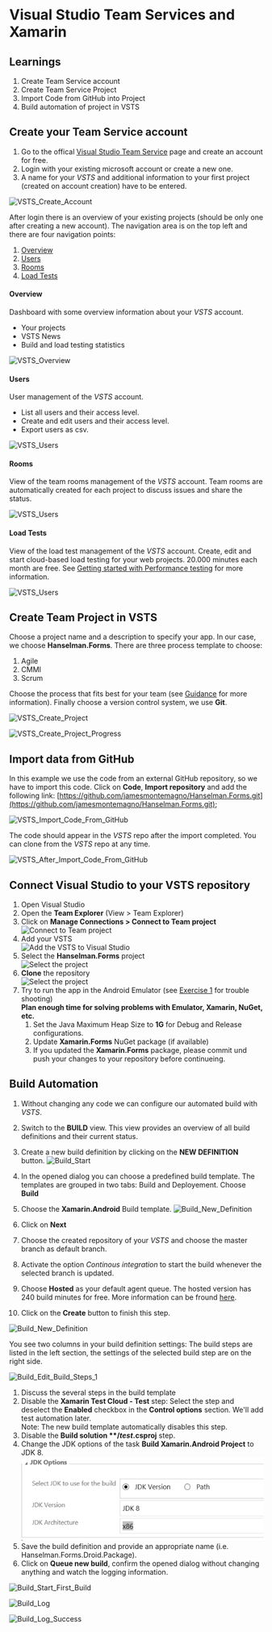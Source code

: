 # Visual Studio Team Services and Xamarin

## Learnings

1. Create Team Service account
1. Create Team Service Project
1. Import Code from GitHub into Project
1. Build automation of project in VSTS

## Create your Team Service account

1. Go to the offical [Visual Studio Team Service](https://www.visualstudio.com/de/team-services/) page and create an account for free. 
1. Login with your existing microsoft account or create a new one.
1. A name for your *VSTS* and additional information to your first project (created on account creation) have to be entered.

![VSTS_Create_Account](images/exercise2/VSTS_Create_Account.png "Create VSTS account")

After login there is an overview of your existing projects (should be only one after creating a new account). The navigation area is on the top left and there are four navigation points:

1. [Overview](#overview)
2. [Users](#users)
3. [Rooms](#rooms)
4. [Load Tests](#load_tests)

#### Overview
Dashboard with some overview information about your *VSTS* account.
* Your projects
* VSTS News
* Build and load testing statistics

![VSTS_Overview](images/exercise2/VSTS_Start_Page.png "Overview")

#### Users
User management of the *VSTS* account.
* List all users and their access level.
* Create and edit users and their access level.
* Export users as csv.

![VSTS_Users](images/exercise2/VSTS_Start_Users.png "Users")

#### Rooms
View of the team rooms management of the *VSTS* account. Team rooms are automatically created for each project to discuss issues and share the status.

![VSTS_Users](images/exercise2/VSTS_Start_Rooms.png "Users")

#### Load Tests
View of the load test management of the *VSTS* account. Create, edit and start cloud-based load testing for your web projects. 20.000 minutes each month are free. See [Getting started with Performance testing](https://www.visualstudio.com/docs/test/performance-testing/getting-started/getting-started-with-performance-testing) for more information.

![VSTS_Users](images/exercise2/VSTS_Start_Load_Tests.png "Users")

## Create Team Project in VSTS

Choose a project name and a description to specify your app. In our case, we choose **Hanselman.Forms**. There are three process template to choose:

1. Agile
2. CMMI
3. Scrum

Choose the process that fits best for your team (see [Guidance](https://www.visualstudio.com/it-it/docs/work/guidance/choose-process) for more information).
Finally choose a version control system, we use **Git**.

![VSTS_Create_Project](images/exercise2/CreateTeamProject.png "Create team project in VSTS")

![VSTS_Create_Project_Progress](images/exercise2/CreateTeamProject-Progress.png "Progress of creating team project in VSTS")

## Import data from GitHub
In this example we use the code from an external GitHub repository, so we have to import this code. Click on **Code**, **Import repository** and add the following link: 
[https://github.com/jamesmontemagno/Hanselman.Forms.git](https://github.com/jamesmontemagno/Hanselman.Forms.git);

![VSTS_Import_Code_From_GitHub](images/exercise2/Import_From_Git_Repo.png "Import code from GitHub-Repo")

The code should appear in the *VSTS* repo after the import completed. You can clone from the *VSTS* repo at any time.

![VSTS_After_Import_Code_From_GitHub](images/exercise2/After_Import_From_Git_Repo.png "Imported code from GitHub-Repo")

## Connect Visual Studio to your VSTS repository
1. Open Visual Studio
1. Open the **Team Explorer** (View > Team Explorer)
1. Click on **Manage Connections > Connect to Team project**<br/>
   ![Connect to Team project](images/exercise2/vs-teamexplorer.png)
1. Add your VSTS<br/>
   ![Add the VSTS to Visual Studio](images/exercise2/vs-add-vsts.png)
1. Select the **Hanselman.Forms** project<br/>
   ![Select the project](images/exercise2/vs-select-project.png)
1. **Clone** the repository<br/>
   ![Select the project](images/exercise2/vs-clone.png)
1. Try to run the app in the Android Emulator (see [Exercise 1](exercise1.md) for trouble shooting)<br/>
   **Plan enough time for solving problems with Emulator, Xamarin, NuGet, etc.**   
   1. Set the Java Maximum Heap Size to **1G** for Debug and Release configurations.
   1. Update **Xamarin.Forms** NuGet package (if available)
   1. If you updated the **Xamarin.Forms** package, please commit und push your changes to your repository before continueing.

## Build Automation
1. Without changing any code we can configure our automated build with *VSTS*. 
1. Switch to the **BUILD** view. This view provides an overview of all build definitions and their current status.
1. Create a new build definition by clicking on the **NEW DEFINITION** button.
    ![Build_Start](images/exercise2/Build_Start.png "New build definition button")

1. In the opened dialog you can choose a predefined build template. The templates are grouped in two tabs: Build and Deployement. Choose **Build**
1. Choose the **Xamarin.Android** Build template.
    ![Build_New_Definition](images/exercise2/Build_New_Definition_From_Template.png "Create new build definition")
1. Click on **Next**
1. Choose the created repository of your *VSTS* and choose the master branch as default branch. 
1. Activate the option *Continous integration* to start the build whenever the selected branch is updated. 
1. Choose **Hosted** as your default agent queue. The hosted version has 240 build minutes for free. More information can be fround [here](https://www.visualstudio.com/en-us/docs/build/admin/agents/hosted-pool). 
1. Click on the **Create** button to finish this step.

![Build_New_Definition](images/exercise2/Build_New_Definition_From_Template_2.png "Create new build definition")

You see two columns in your build definition settings: The build steps are listed in the left section, the settings of the selected build step are on the right side.

![Build_Edit_Build_Steps_1](images/exercise2/Build_Edit_Steps_1.png "Edit build definition")

1. Discuss the several steps in the build template
1. Disable the **Xamarin Test Cloud - Test** step: Select the step and deselect the **Enabled** checkbox in the **Control options** section. We'll add test automation later.</br>
   Note: The new build template automatically disables this step.
1. Disable the **Build solution \*\*/*test*.csproj** step.
1. Change the JDK options of the task **Build Xamarin.Android Project** to JDK 8.
   ![Build_Select_JDK](images/exercise2/Build_Select_JDK.png "Create new build definition")
1. Save the build definition and provide an appropriate name (i.e. Hanselman.Forms.Droid.Package).
1. Click on **Queue new build**, confirm the opened dialog without changing anything and watch the logging information.

![Build_Start_First_Build](images/exercise2/Build_Start_First_Build.png "Start first build")

![Build_Log](images/exercise2/Build_Log.png "Log during first build")

![Build_Log_Success](images/exercise2/Build_Log_Success.png "Log during first build")
